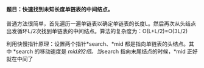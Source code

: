 #### 题目：快速找到未知长度单链表的中间结点。

普通方法很简单，首先遍历一遍单链表以确定单链表的长度L。然后再次从头结点出发循环L/2次找到单链表的中间结点。算法的复杂度为：O(L+L/2)=O(3L/2)

利用快慢指针原理：设置两个指针*search、*mid 都是指向单链表的头结点。其中 *search 的移动速度是 *mid的2倍。当*search 指向末尾结点的时候，*mid 正好就在中间了
